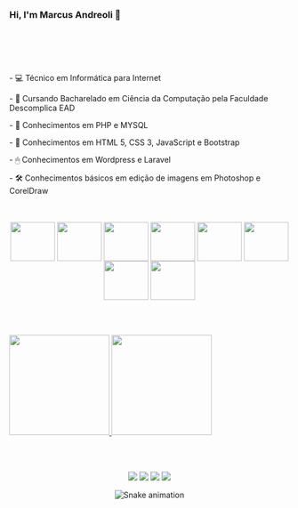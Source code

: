 </br>

### Hi, I'm Marcus Andreoli 👋

</br>

##

</br>

<div>
 <p>- 💻 Técnico em Informática para Internet</p>
 <p>- 👾 Cursando Bacharelado em Ciência da Computação pela Faculdade Descomplica EAD</p>
 <p>- 🧠 Conhecimentos em PHP e MYSQL</p>
 <p>- 🦾 Conhecimentos em HTML 5, CSS 3, JavaScript e Bootstrap</p>
 <p>- 🖱 Conhecimentos em Wordpress e Laravel</p>
 <p>- 🛠 Conhecimentos básicos em edição de imagens em Photoshop e CorelDraw</p>
</div>

</br>

<div style = "display: inline_block" align="center"> <br> 
<img align= "center" height = "70" width = "80" src = "https://cdn.jsdelivr.net/gh/devicons/devicon/icons/php/php-original.svg" />  
<img align= "center" height = "70" width = "80" src = "https://cdn.jsdelivr.net/gh/devicons/devicon/icons/mysql/mysql-original-wordmark.svg" /> 
<img align= "center" height = "70" width = "80" src = "https://cdn.jsdelivr.net/gh/devicons/devicon/icons/laravel/laravel-plain-wordmark.svg" />
<img align= "center" height = "70" width = "80" src = "https://cdn.jsdelivr.net/gh/devicons/devicon/icons/html5/html5-plain-wordmark.svg" />
<img align= "center" height = "70" width = "80" src = "https://cdn.jsdelivr.net/gh/devicons/devicon/icons/css3/css3-plain-wordmark.svg" />
<img align= "center" height = "70" width = "80" src = "https://cdn.jsdelivr.net/gh/devicons/devicon/icons/javascript/javascript-original.svg" />
<img align= "center" height = "70" width = "80" src = "https://cdn.jsdelivr.net/gh/devicons/devicon/icons/bootstrap/bootstrap-plain-wordmark.svg" />
<img align= "center" height = "70" width = "80" src = "https://cdn.jsdelivr.net/gh/devicons/devicon/icons/wordpress/wordpress-original.svg" />
</div>

</br>

##

</br>

<div> 
  <a href="https://beacons.ai/marcusandreoli">
    <img height = "180em" src = "https://github-readme-stats.vercel.app/api?username=MarcusAndreoli&show_icons=true&theme=codeSTACKr&include_all_commits=true&count_private=true" /> 
    <img height = "180em" src = "https://github-readme-stats.vercel.app/api/top-langs/?username=MarcusAndreoli&layout=compact&langs_count=7&theme=codeSTACKr" /> 
  </a>
</div>
  
</br>

##

</br>

<div align = "center">
  <a href="https://www.facebook.com/marcusvinicius.pissinatiandreoli/" target="blank"><img src="https://img.shields.io/badge/Facebook-1877F2?style=for-the-badge&logo=facebook&logoColor=white"></a>
  <a href="https://www.linkedin.com/in/marcus-andreoli-2198ba1b9/" target="blank"><img src="https://img.shields.io/badge/LinkedIn-0077B5?style=for-the-badge&logo=linkedin&logoColor=white"></a>
  <a href="mailto:marcus.vinicius2002@hotmail.com" target="blank"><img src="https://img.shields.io/badge/Email-D14836?style=for-the-badge&logo=email&logoColor=white"></a>
  <a href="https://api.whatsapp.com/send?phone=5519994500618&text=Olá" target="blank"><img src="https://img.shields.io/badge/WhatsApp-25D366?style=for-the-badge&logo=whatsapp&logoColor=white"></a>

  </br>
  
 ![Snake animation](https://github.com/MarcusAndreoli/MarcusAndreoli/blob/output/github-contribution-grid-snake.svg)

</div>  
